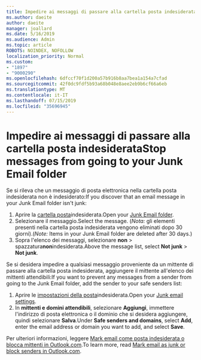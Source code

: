 ```yaml
---
title: Impedire ai messaggi di passare alla cartella posta indesiderata in Outlook.com
ms.author: daeite
author: daeite
manager: joallard
ms.date: 5/16/2019
ms.audience: Admin
ms.topic: article
ROBOTS: NOINDEX, NOFOLLOW
localization_priority: Normal
ms.custom:
- "1897"
- "9000290"
ms.openlocfilehash: 6dfccf70f1d200a57b916b8aa7bea1a154a7cfad
ms.sourcegitcommit: 42f0dc9fdf5b93a68b048e8aee2eb9b6cf66a6eb
ms.translationtype: MT
ms.contentlocale: it-IT
ms.lasthandoff: 07/15/2019
ms.locfileid: "35696945"
---
```

# <a name="stop-messages-from-going-to-your-junk-email-folder"></a><span data-ttu-id="4a9df-102">Impedire ai messaggi di passare alla cartella posta indesiderata</span><span class="sxs-lookup"><span data-stu-id="4a9df-102">Stop messages from going to your Junk Email folder</span></span>

<span data-ttu-id="4a9df-103">Se si rileva che un messaggio di posta elettronica nella cartella posta indesiderata non è indesiderato:</span><span class="sxs-lookup"><span data-stu-id="4a9df-103">If you discover that an email message in your Junk Email folder isn't junk:</span></span>

1. <span data-ttu-id="4a9df-104">Aprire la [cartella posta](https://outlook.live.com/mail/junkemail)indesiderata.</span><span class="sxs-lookup"><span data-stu-id="4a9df-104">Open your [Junk Email folder](https://outlook.live.com/mail/junkemail).</span></span>
1. <span data-ttu-id="4a9df-105">Selezionare il messaggio.</span><span class="sxs-lookup"><span data-stu-id="4a9df-105">Select the message.</span></span> <span data-ttu-id="4a9df-106">(*Nota:* gli elementi presenti nella cartella posta indesiderata vengono eliminati dopo 30 giorni).</span><span class="sxs-lookup"><span data-stu-id="4a9df-106">(*Note:* Items in your Junk Email folder are deleted after 30 days.)</span></span>
1. <span data-ttu-id="4a9df-107">Sopra l'elenco dei messaggi, selezionare **non** > spazzatura**non**indesiderata.</span><span class="sxs-lookup"><span data-stu-id="4a9df-107">Above the message list, select **Not junk** > **Not junk**.</span></span>

<span data-ttu-id="4a9df-108">Se si desidera impedire a qualsiasi messaggio proveniente da un mittente di passare alla cartella posta indesiderata, aggiungere il mittente all'elenco dei mittenti attendibili:</span><span class="sxs-lookup"><span data-stu-id="4a9df-108">If you want to prevent any messages from a sender from going to the Junk Email folder, add the sender to your safe senders list:</span></span>

1. <span data-ttu-id="4a9df-109">Aprire le [impostazioni della posta](https://go.microsoft.com/fwlink/?linkid=2035804)indesiderata.</span><span class="sxs-lookup"><span data-stu-id="4a9df-109">Open your [Junk email settings](https://go.microsoft.com/fwlink/?linkid=2035804).</span></span>
1. <span data-ttu-id="4a9df-110">In **mittenti e domini attendibili**, selezionare **Aggiungi**, immettere l'indirizzo di posta elettronica o il dominio che si desidera aggiungere, quindi selezionare **Salva**.</span><span class="sxs-lookup"><span data-stu-id="4a9df-110">Under **Safe senders and domains**, select **Add**, enter the email address or domain you want to add, and select **Save**.</span></span>

<span data-ttu-id="4a9df-111">Per ulteriori informazioni, leggere [Mark email come posta indesiderata o blocca mittenti in Outlook.com](https://support.office.com/article/a3ece97b-82f8-4a5e-9ac3-e92fa6427ae4?wt.mc_id=Office_Outlook_com_Alchemy).</span><span class="sxs-lookup"><span data-stu-id="4a9df-111">To learn more, read [Mark email as junk or block senders in Outlook.com](https://support.office.com/article/a3ece97b-82f8-4a5e-9ac3-e92fa6427ae4?wt.mc_id=Office_Outlook_com_Alchemy).</span></span>
